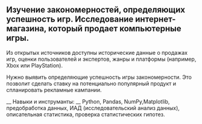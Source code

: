 ## Изучение закономерностей, определяющих успешность игр. Исследование интернет-магазина, который продает компьютерные игры. 


Из открытых источников доступны исторические данные о продажах игр, оценки пользователей и экспертов, жанры и платформы (например, Xbox или PlayStation). 

Нужно выявить определяющие успешность игры закономерности. Это позволит сделать ставку на потенциально популярный продукт и спланировать рекламные кампании.

__ Навыки и инструманты: __ Python, Pandas, NumPy,Matplotlib,  предобработка данных, ИАД (исследовательский анализ данных), описательная статистика, проверка статистических гипотез.


